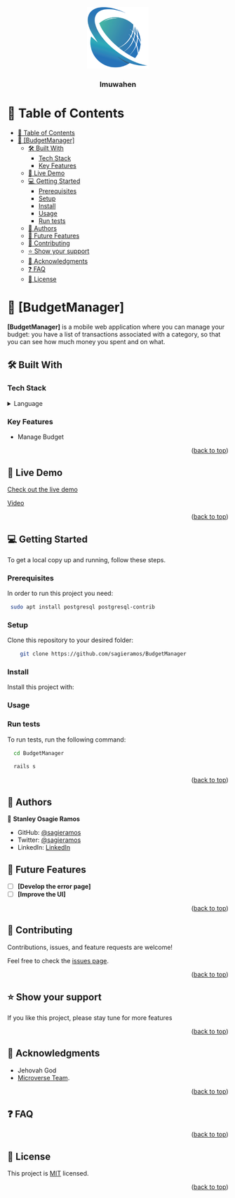 <div align="center">

  <img src="imuwahen_logo.png" alt="logo" width="140"  height="auto" />
  <br/>

  <h3><b>Imuwahen</b></h3>

</div>


# 📗 Table of Contents
- [📗 Table of Contents](#-table-of-contents)
- [📖 \[BudgetManager\] ](#-budgetmanager-)
  - [🛠 Built With ](#-built-with-)
    - [Tech Stack ](#tech-stack-)
    - [Key Features ](#key-features-)
  - [🚀 Live Demo ](#-live-demo-)
  - [💻 Getting Started ](#-getting-started-)
    - [Prerequisites](#prerequisites)
    - [Setup](#setup)
    - [Install](#install)
    - [Usage](#usage)
    - [Run tests](#run-tests)
  - [👥 Authors ](#-authors-)
  - [🔭 Future Features ](#-future-features-)
  - [🤝 Contributing ](#-contributing-)
  - [⭐️ Show your support ](#️-show-your-support-)
  - [🙏 Acknowledgments ](#-acknowledgments-)
  - [❓ FAQ ](#-faq-)
  - [📝 License ](#-license-)

<!-- PROJECT DESCRIPTION -->

# 📖 [BudgetManager] <a name="about-project"></a>

**[BudgetManager]** is a mobile web application where you can manage your budget: you have a list of transactions associated with a category, so that you can see how much money you spent and on what.

## 🛠 Built With <a name="built-with"></a>

### Tech Stack <a name="tech-stack"></a>

<details>
<summary>Language</summary>
  <ul>
    <li><a href="https://www.ruby-lang.org/">Ruby</a></li>
    <li><a href="https://rubyonrails.org/">Rails</a></li>
  </ul>
</details>

### Key Features <a name="key-features"></a>

- Manage Budget

<p align="right">(<a href="#readme-top">back to top</a>)</p>

<!-- LIVE DEMO -->

## 🚀 Live Demo <a name="live-demo"></a>
[Check out the live demo](https://mysite-nmu0.onrender.com/)

[Video](https://www.loom.com/share/449a75201327438e80cdc014ad3470e6?sid=04bc7353-b236-4664-9bb1-4d0a27a9f062)

<p align="right">(<a href="#readme-top">back to top</a>)</p>

## 💻 Getting Started <a name="getting-started"></a>

To get a local copy up and running, follow these steps.

### Prerequisites

In order to run this project you need:


```sh
 sudo apt install postgresql postgresql-contrib
```

### Setup

Clone this repository to your desired folder:

``` sh
    git clone https://github.com/sagieramos/BudgetManager
```

### Install

Install this project with:


### Usage

### Run tests

To run tests, run the following command:
``` sh
  cd BudgetManager
```

``` sh
  rails s
```


<p align="right">(<a href="#readme-top">back to top</a>)</p>


## 👥 Authors <a name="authors"></a>

👤 **Stanley Osagie Ramos**
- GitHub: [@sagieramos](https://github.com/sagieramos)
- Twitter: [@sagieramos](https://twitter.com/sagieramos)
- LinkedIn: [LinkedIn](https://linkedin.com/in/sagieramos)

## 🔭 Future Features <a name="future-features"></a>

- [ ] **[Develop the error page]**
- [ ] **[Improve the UI]**

<p align="right">(<a href="#readme-top">back to top</a>)</p>


## 🤝 Contributing <a name="contributing"></a>

Contributions, issues, and feature requests are welcome!

Feel free to check the [issues page](https://github.com/sagieramos/BudgetManager/issues).

<p align="right">(<a href="#readme-top">back to top</a>)</p>


## ⭐️ Show your support <a name="support"></a>

If you like this project, please stay tune for more features

<p align="right">(<a href="#readme-top">back to top</a>)</p>

## 🙏 Acknowledgments <a name="acknowledgements"></a>

- Jehovah God
- [Microverse Team](https://www.microverse.org/).

<p align="right">(<a href="#readme-top">back to top</a>)</p>

<!-- FAQ (optional) -->

## ❓ FAQ <a name="faq"></a>

<p align="right">(<a href="#readme-top">back to top</a>)</p>

<!-- LICENSE -->

## 📝 License <a name="license"></a>

This project is [MIT](./LICENSE) licensed.

<p align="right">(<a href="#readme-top">back to top</a>)</p>
